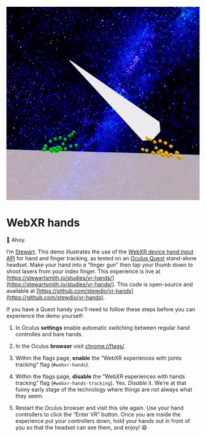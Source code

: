 ![WebXR hands](./media/vr-hands.jpg "WebXR hands")  


WebXR hands
========================================================================
👋 Ahoy.  
  
I’m [Stewart](https://stewartsmith.io).
This demo illustrates the use of the
[WebXR device hand input API](https://github.com/immersive-web/webxr-hand-input/blob/master/explainer.md)
for hand and finger tracking,
as tested on an
[Oculus Quest](https://www.oculus.com/quest/)
stand-alone headset.
Make your hand into a “finger gun” 
then tap your thumb down 
to shoot lasers from your index finger.
This experience is live at 
[https://stewartsmith.io/studies/vr-hands/](https://stewartsmith.io/studies/vr-hands/).
This code is open-source and available at
[https://github.com/stewdio/vr-hands](https://github.com/stewdio/vr-hands).  
  
  
If you have a Quest handy
you’ll need to follow these steps before you can 
experience the demo yourself:

1. In Oculus **settings**
enable automatic switching between regular hand controlles
and bare hands.

2. In the Oculus **browser**
visit [chrome://flags/](chrome://flags/).

3. Within the flags page, **enable** the 
“WebXR experiences with joints tracking” flag
(`#webxr-hands`).

4. Within the flags page, **disable** 
the “WebXR experiences with hands tracking” flag
(`#webxr-hands-tracking`).
Yes. _Disable_ it.
We’re at that funny early stage of the technology where 
things are not always what they seem.

5. Restart the Oculus browser
and visit this site again.
Use your hand controllers 
to click the “Enter VR” button.
Once you are inside the experience put your controllers down,
hold your hands out in front of you 
so that the headset can see them,
and enjoy! 😄



